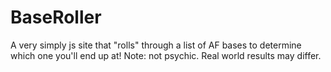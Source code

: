 # BaseRoller
A very simply js site that "rolls" through a list of AF bases to determine which one you'll end up at!  Note: not psychic. Real world results may differ.
